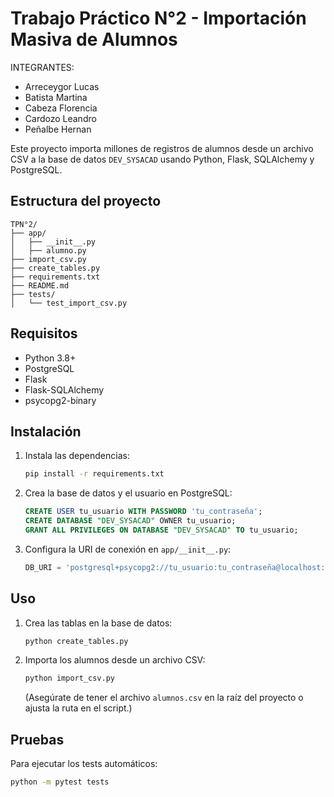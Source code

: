 # Trabajo Práctico N°2 - Importación Masiva de Alumnos
INTEGRANTES:
- Arreceygor Lucas
- Batista Martina
- Cabeza Florencia
- Cardozo Leandro
- Peñalbe Hernan

Este proyecto importa millones de registros de alumnos desde un archivo CSV a la base de datos `DEV_SYSACAD` usando Python, Flask, SQLAlchemy y PostgreSQL.

## Estructura del proyecto

```
TPN°2/
├── app/
│   ├── __init__.py
│   ├── alumno.py
├── import_csv.py
├── create_tables.py
├── requirements.txt
├── README.md
├── tests/
│   └── test_import_csv.py
```

## Requisitos
- Python 3.8+
- PostgreSQL
- Flask
- Flask-SQLAlchemy
- psycopg2-binary

## Instalación
1. Instala las dependencias:
   ```sh
   pip install -r requirements.txt
   ```
2. Crea la base de datos y el usuario en PostgreSQL:
   ```sql
   CREATE USER tu_usuario WITH PASSWORD 'tu_contraseña';
   CREATE DATABASE "DEV_SYSACAD" OWNER tu_usuario;
   GRANT ALL PRIVILEGES ON DATABASE "DEV_SYSACAD" TO tu_usuario;
   ```
3. Configura la URI de conexión en `app/__init__.py`:
   ```python
   DB_URI = 'postgresql+psycopg2://tu_usuario:tu_contraseña@localhost:5432/DEV_SYSACAD'
   ```

## Uso
1. Crea las tablas en la base de datos:
   ```sh
   python create_tables.py
   ```
2. Importa los alumnos desde un archivo CSV:
   ```sh
   python import_csv.py
   ```
   (Asegúrate de tener el archivo `alumnos.csv` en la raíz del proyecto o ajusta la ruta en el script.)

## Pruebas
Para ejecutar los tests automáticos:
```sh
python -m pytest tests
```